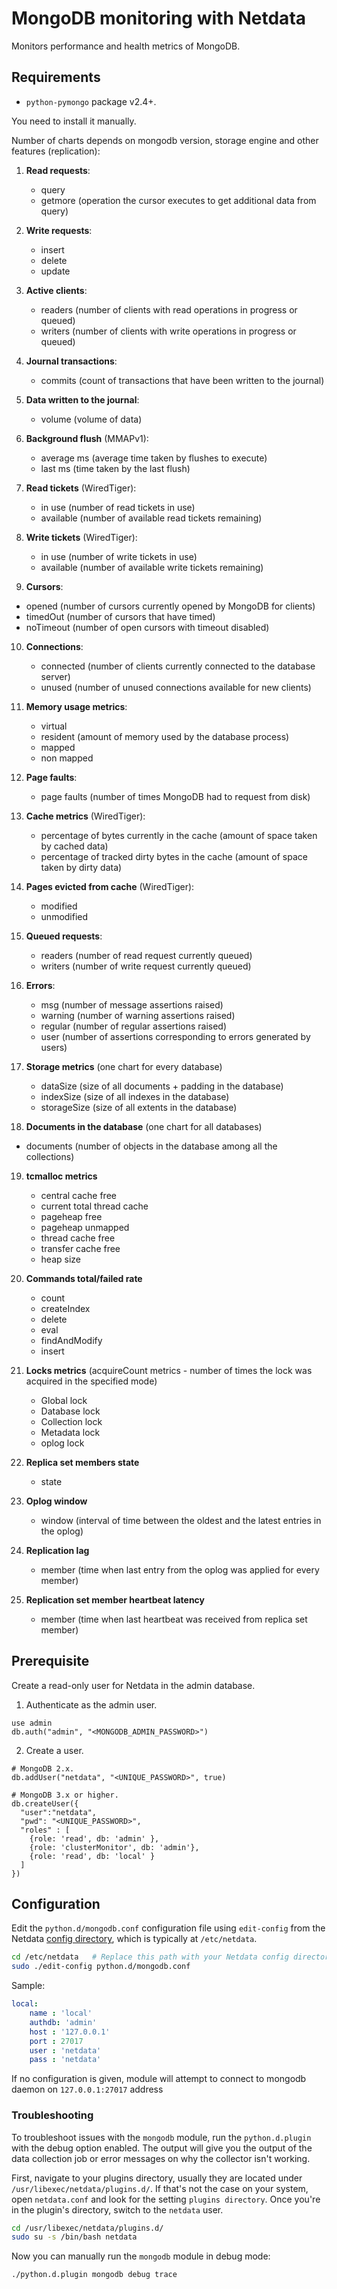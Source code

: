 <!--
title: "MongoDB monitoring with Netdata"
custom_edit_url: https://github.com/netdata/netdata/edit/master/collectors/python.d.plugin/mongodb/README.md
sidebar_label: "MongoDB"
-->

# MongoDB monitoring with Netdata

Monitors performance and health metrics of MongoDB.

## Requirements

-   `python-pymongo` package v2.4+.

You need to install it manually.

Number of charts depends on mongodb version, storage engine and other features (replication):

1.  **Read requests**:

    -   query
    -   getmore (operation the cursor executes to get additional data from query)

2.  **Write requests**:

    -   insert
    -   delete
    -   update

3.  **Active clients**:

    -   readers (number of clients with read operations in progress or queued)
    -   writers (number of clients with write operations in progress or queued)

4.  **Journal transactions**:

    -   commits (count of transactions that have been written to the journal)

5.  **Data written to the journal**:

    -   volume (volume of data)

6.  **Background flush** (MMAPv1):

    -   average ms (average time taken by flushes to execute)
    -   last ms (time taken by the last flush)

7.  **Read tickets** (WiredTiger):

    -   in use (number of read tickets in use)
    -   available (number of available read tickets remaining)

8.  **Write tickets** (WiredTiger):

    -   in use (number of write tickets in use)
    -   available (number of available write tickets remaining)

9.  **Cursors**:

-   opened (number of cursors currently opened by MongoDB for clients)
-   timedOut (number of cursors that have timed)
-   noTimeout (number of open cursors with timeout disabled)

10. **Connections**:

    -   connected (number of clients currently connected to the database server)
    -   unused (number of unused connections available for new clients)

11. **Memory usage metrics**:

    -   virtual
    -   resident (amount of memory used by the database process)
    -   mapped
    -   non mapped

12. **Page faults**:

    -   page faults (number of times MongoDB had to request from disk)

13. **Cache metrics** (WiredTiger):

    -   percentage of bytes currently in the cache (amount of space taken by cached data)
    -   percentage of tracked dirty bytes in the cache (amount of space taken by dirty data)

14. **Pages evicted from cache** (WiredTiger):

    -   modified
    -   unmodified

15. **Queued requests**:

    -   readers (number of read request currently queued)
    -   writers (number of write request currently queued)

16. **Errors**:

    -   msg (number of message assertions raised)
    -   warning (number of warning assertions raised)
    -   regular (number of regular assertions raised)
    -   user (number of assertions corresponding to errors generated by users)

17. **Storage metrics** (one chart for every database)

    -   dataSize (size of all documents + padding in the database)
    -   indexSize (size of all indexes in the database)
    -   storageSize (size of all extents in the database)

18. **Documents in the database** (one chart for all databases)

-   documents (number of objects in the database among all the collections)

19. **tcmalloc metrics**

    -   central cache free
    -   current total thread cache
    -   pageheap free
    -   pageheap unmapped
    -   thread cache free
    -   transfer cache free
    -   heap size

20. **Commands total/failed rate**

    -   count
    -   createIndex
    -   delete
    -   eval
    -   findAndModify
    -   insert

21. **Locks metrics** (acquireCount metrics - number of times the lock was acquired in the specified mode)

    -   Global lock
    -   Database lock
    -   Collection lock
    -   Metadata lock
    -   oplog lock

22. **Replica set members state**

    -   state

23. **Oplog window**

    -   window (interval of time between the oldest and the latest entries in the oplog)

24. **Replication lag**

    -   member (time when last entry from the oplog was applied for every member)

25. **Replication set member heartbeat latency**

    -   member (time when last heartbeat was received from replica set member)

## Prerequisite

Create a read-only user for Netdata in the admin database.

1.  Authenticate as the admin user.

```
use admin
db.auth("admin", "<MONGODB_ADMIN_PASSWORD>")
```

2.  Create a user.

```
# MongoDB 2.x.
db.addUser("netdata", "<UNIQUE_PASSWORD>", true)

# MongoDB 3.x or higher.
db.createUser({
  "user":"netdata",
  "pwd": "<UNIQUE_PASSWORD>",
  "roles" : [
    {role: 'read', db: 'admin' },
    {role: 'clusterMonitor', db: 'admin'},
    {role: 'read', db: 'local' }
  ]
})
```

## Configuration

Edit the `python.d/mongodb.conf` configuration file using `edit-config` from the Netdata [config
directory](/docs/configure/nodes.md), which is typically at `/etc/netdata`.

```bash
cd /etc/netdata   # Replace this path with your Netdata config directory, if different
sudo ./edit-config python.d/mongodb.conf
```

Sample:

```yaml
local:
    name : 'local'
    authdb: 'admin'
    host : '127.0.0.1'
    port : 27017
    user : 'netdata'
    pass : 'netdata'
```

If no configuration is given, module will attempt to connect to mongodb daemon on `127.0.0.1:27017` address




### Troubleshooting

To troubleshoot issues with the `mongodb` module, run the `python.d.plugin` with the debug option enabled. The 
output will give you the output of the data collection job or error messages on why the collector isn't working.

First, navigate to your plugins directory, usually they are located under `/usr/libexec/netdata/plugins.d/`. If that's 
not the case on your system, open `netdata.conf` and look for the setting `plugins directory`. Once you're in the 
plugin's directory, switch to the `netdata` user.

```bash
cd /usr/libexec/netdata/plugins.d/
sudo su -s /bin/bash netdata
```

Now you can manually run the `mongodb` module in debug mode:

```bash
./python.d.plugin mongodb debug trace
```

